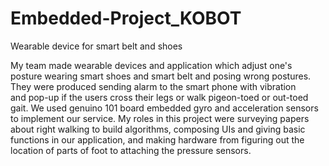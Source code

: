 # Embedded-Project_KOBOT
Wearable device for smart belt and shoes

My team made wearable devices and application which adjust one's posture wearing smart shoes and smart belt and posing wrong postures. 
They were produced sending alarm to the smart phone with vibration and pop-up if the users cross their legs or walk pigeon-toed or out-toed gait. 
We used genuino 101 board embedded gyro and acceleration sensors to implement our service. 
My roles in this project were surveying papers about right walking to build algorithms, 
composing UIs and giving basic functions in our application, 
and making hardware from figuring out the location of parts of foot to attaching the pressure sensors.
